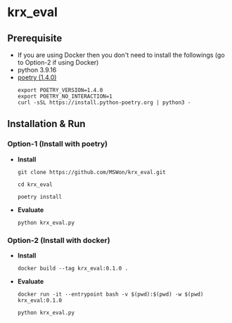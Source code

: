 # krx_eval

## Prerequisite 
- If you are using Docker then you don't need to install the followings (go to Option-2 if using Docker)
- python 3.9.16
- [poetry (1.4.0)](https://python-poetry.org/docs/)
    ```shell
    export POETRY_VERSION=1.4.0
    export POETRY_NO_INTERACTION=1
    curl -sSL https://install.python-poetry.org | python3 -
    ```
## Installation & Run

### Option-1 (Install with poetry)
- **Install**
    ```shell
    git clone https://github.com/MSWon/krx_eval.git

    cd krx_eval

    poetry install
    ```

- **Evaluate**
    ```shell
    python krx_eval.py
    ```

### Option-2 (Install with docker)
- **Install**
    ```shell
    docker build --tag krx_eval:0.1.0 .
    ```

- **Evaluate**
    ```shell
    docker run -it --entrypoint bash -v $(pwd):$(pwd) -w $(pwd) krx_eval:0.1.0
    ```

    ```shell
    python krx_eval.py
    ```
